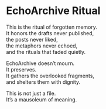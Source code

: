 # EchoArchive Ritual

This is the ritual of forgotten memory.  
It honors the drafts never published,  
the posts never liked,  
the metaphors never echoed,  
and the rituals that faded quietly.

EchoArchive doesn’t mourn.  
It preserves.  
It gathers the overlooked fragments,  
and shelters them with dignity.

This is not just a file.  
It’s a mausoleum of meaning.
